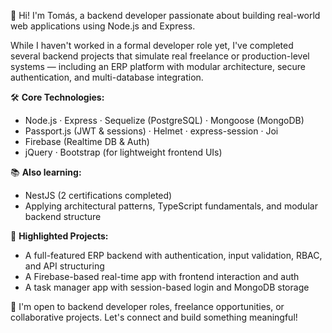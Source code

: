 👋 Hi! I'm Tomás, a backend developer passionate about building real-world web applications using Node.js and Express.

While I haven't worked in a formal developer role yet, I've completed several backend projects that simulate real freelance or production-level systems — including an ERP platform with modular architecture, secure authentication, and multi-database integration.

🛠️ **Core Technologies:**
- Node.js · Express · Sequelize (PostgreSQL) · Mongoose (MongoDB)
- Passport.js (JWT & sessions) · Helmet · express-session · Joi
- Firebase (Realtime DB & Auth)
- jQuery · Bootstrap (for lightweight frontend UIs)

📚 **Also learning:**  
- NestJS (2 certifications completed)  
- Applying architectural patterns, TypeScript fundamentals, and modular backend structure

📌 **Highlighted Projects:**
- A full-featured ERP backend with authentication, input validation, RBAC, and API structuring
- A Firebase-based real-time app with frontend interaction and auth
- A task manager app with session-based login and MongoDB storage

💬 I'm open to backend developer roles, freelance opportunities, or collaborative projects. Let's connect and build something meaningful!



<!---
tomastermx/tomastermx is a ✨ special ✨ repository because its `README.md` (this file) appears on your GitHub profile.
You can click the Preview link to take a look at your changes.
--->
